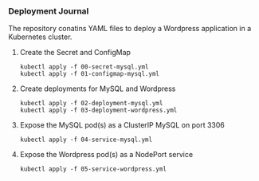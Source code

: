 ### Deployment Journal

The repository conatins YAML files to deploy a Wordpress application in a Kubernetes cluster.

1. Create the Secret and ConfigMap
    ```
    kubectl apply -f 00-secret-mysql.yml
    kubectl apply -f 01-configmap-mysql.yml
    ```

2. Create deployments for MySQL and Wordpress
    ```
    kubectl apply -f 02-deployment-mysql.yml
    kubectl apply -f 03-deployment-wordpress.yml
    ```

3. Expose the MySQL pod(s) as a ClusterIP MySQL on port 3306
    ```
    kubectl apply -f 04-service-mysql.yml
    ```

4. Expose the Wordpress pod(s) as a NodePort service
    ```
    kubectl apply -f 05-service-wordpress.yml
    ```
